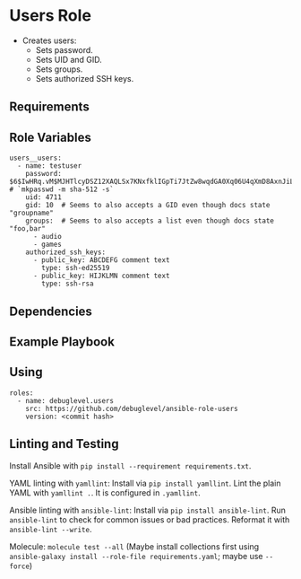 Users Role
=========

* Creates users:
  * Sets password.
  * Sets UID and GID.
  * Sets groups.
  * Sets authorized SSH keys.


<!-- A brief description of the role goes here. -->

Requirements
------------

<!-- Any pre-requisites that may not be covered by Ansible itself or the role should be mentioned here. For instance, if the role uses the EC2 module, it may be a good idea to mention in this section that the boto package is required. -->

Role Variables
--------------

<!-- A description of the settable variables for this role should go here, including any variables that are in defaults/main.yml, vars/main.yml, and any variables that can/should be set via parameters to the role. Any variables that are read from other roles and/or the global scope (ie. hostvars, group vars, etc.) should be mentioned here as well. -->

```
users__users:
  - name: testuser
    password: $6$IwHRq.vM$MJHTlcyDSZ12XAQLSx7KNxfklIGpTi7JtZw8wqdGA0Xq06U4qXmD8AxnJiLfEO2O/3Dn9zlDC/BOER6/F6S7n/  # `mkpasswd -m sha-512 -s`  
    uid: 4711
    gid: 10  # Seems to also accepts a GID even though docs state "groupname"
    groups:  # Seems to also accepts a list even though docs state "foo,bar"
      - audio
      - games
    authorized_ssh_keys:
      - public_key: ABCDEFG comment text
        type: ssh-ed25519
      - public_key: HIJKLMN comment text
        type: ssh-rsa
```

Dependencies
------------

<!-- A list of other roles hosted on Galaxy should go here, plus any details in regards to parameters that may need to be set for other roles, or variables that are used from other roles. -->

Example Playbook
----------------

<!-- Including an example of how to use your role (for instance, with variables passed in as parameters) is always nice for users too:

    - hosts: servers
      roles:
         - { role: username.rolename, x: 42 } -->

<!-- License
-------

MIT -->

<!-- Author Information
------------------

An optional section for the role authors to include contact information, or a website (HTML is not allowed). -->

Using
-----

```
roles:
  - name: debuglevel.users
    src: https://github.com/debuglevel/ansible-role-users
    version: <commit hash>
```

Linting and Testing
-------------------

Install Ansible with `pip install --requirement requirements.txt`.

YAML linting with `yamllint`:
Install via `pip install yamllint`.
Lint the plain YAML with `yamllint .`.
It is configured in `.yamllint`.

Ansible linting with `ansible-lint`:
Install via `pip install ansible-lint`.
Run `ansible-lint` to check for common issues or bad practices.
Reformat it with `ansible-lint --write`.

Molecule:
`molecule test --all`
(Maybe install collections first using `ansible-galaxy install --role-file requirements.yaml`; maybe use `--force`)
